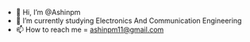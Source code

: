 - 👋 Hi, I’m @Ashinpm
- 🌱 I’m currently studying Electronics And Communication Engineering
- 📫 How to reach me = ashinpm11@gmail.com
